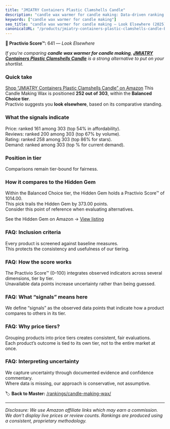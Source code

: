 ```yaml
---
title: "JMIATRY Containers Plastic Clamshells Candle"
description: "candle wax warmer for candle making: Data-driven ranking using the Practivio Score™. Positioned by quality, value, demand, findability, momentum."
keywords: ["candle wax warmer for candle making"]
seo_title: "candle wax warmer for candle making — Look Elsewhere (2025)"
canonicalURL: "/products/jmiatry-containers-plastic-clamshells-candle-B0CMD7RBH5/"
---
```


**🚫 Practivio Score™:** 641 — _Look Elsewhere_


*If you're comparing **candle wax warmer for candle making**, **[JMIATRY Containers Plastic Clamshells Candle](https://www.amazon.com/dp/B0CMD7RBH5?tag=practivio-20)** is a strong alternative to put on your shortlist.*
### Quick take
[Shop “JMIATRY Containers Plastic Clamshells Candle” on Amazon](https://www.amazon.com/dp/B0CMD7RBH5?tag=practivio-20)
This Candle Making Wax is positioned **252 out of 303**, within the **Balanced Choice tier**.  
Practivio suggests you **look elsewhere**, based on its comparative standing.

### What the signals indicate
Price: ranked 161 among 303 (top 54% in affordability).  
Reviews: ranked 200 among 303 (top 67% by volume).  
Rating: ranked 258 among 303 (top 86% for stars).  
Demand: ranked  among 303 (top % for current demand).

### Position in tier
Comparisons remain tier-bound for fairness.

### How it compares to the Hidden Gem
Within the Balanced Choice tier, the Hidden Gem holds a Practivio Score™ of 1014.00.  
This pick trails the Hidden Gem by 373.00 points.  
Consider this point of reference when evaluating alternatives.  

See the Hidden Gem on Amazon → [View listing](https://www.amazon.com/dp/B07YNW3GC2?tag=practivio-20)

### FAQ: Inclusion criteria
Every product is screened against baseline measures.  
This protects the consistency and usefulness of our tiering.

### FAQ: How the score works
The Practivio Score™ (0–100) integrates observed indicators across several dimensions, tier by tier.  
Unavailable data points increase uncertainty rather than being guessed.

### FAQ: What “signals” means here
We define “signals” as the observed data points that indicate how a product compares to others in its tier.

### FAQ: Why price tiers?
Grouping products into price tiers creates consistent, fair evaluations.  
Each product’s outcome is tied to its own tier, not to the entire market at once.

### FAQ: Interpreting uncertainty
We capture uncertainty through documented evidence and confidence commentary.  
Where data is missing, our approach is conservative, not assumptive.


🏷️ **Back to Master:** [/rankings/candle-making-wax/](/rankings/candle-making-wax/)

---
_Disclosure: We use Amazon affiliate links which may earn a commission. We don’t display live prices or review counts. Rankings are produced using a consistent, proprietary methodology._
